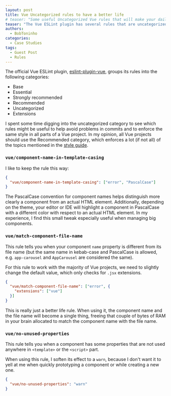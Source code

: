 ```yaml
---
layout: post
title: Vue Uncategorized rules to have a better life
# teaser: "Some useful Uncategorized Vue rules that will make your daily life a little easier."
teaser: "The Vue ESLint plugin has several rules that are uncategorized and it turns out many will make your daily life a little easier."
authors:
  - BobToninho
categories:
  - Case Studies
tags:
  - Guest Post
  - Rules
---
```


<!--Why would ESLint users want to read this? What benefit are they receiving? Why would they read this instead of something else?-->
<!--Same for Vue users?-->
<!--What are the benefits you’ve seen, not just “it makes code the way I like it,” but practically speaking? Did you reduce bugs? Did it help in another way?-->
<!--What is the conclusion you’d like readers to take away?-->

<!--The [esling-plugin-vue](https://eslint.vuejs.org/) plugin divides its rules in the following categories:-->
The official Vue ESLint plugin, [eslint-plugin-vue](https://eslint.vuejs.org/), groups its rules into the following categories:

- Base
- Essential
- Strongly recommended
- Recommended
- Uncategorized
- Extensions

<!--I spent some time digging into the *uncategorized* category to see what can be useful to help avoid distractions in commits and, of course, to enforce the same style in all parts of a Vue project. In my opinion, all Vue projects should use the Recommended category, which enforces a lot (if not all) of the topics mentioned in the [style guide](https://vuejs.org/style-guide/).-->
I spent some time digging into the uncategorized category to see which rules might be useful to help avoid problems in commits and to enforce the same style in all parts of a Vue project. In my opinion, all Vue projects should use the Recommended category, which enforces a lot (if not all) of the topics mentioned in the [style guide](https://vuejs.org/style-guide/).

### `vue/component-name-in-template-casing`

I like to keep the rule this way:

```json
{
  "vue/component-name-in-template-casing": ["error", "PascalCase"]
}
```

The PascalCase convention for component names helps distinguish more clearly a component from an actual HTML element. Additionally, depending on the theme, your editor or IDE will highlight a component in PascalCase with a different color with respect to an actual HTML element. In my experience, I find this small tweak especially useful when managing big components.

### `vue/match-component-file-name`

This rule tells you when your component `name` property is different from its file name (but the same name in kebab-case and PascalCase is allowed, e.g. `app-carousel` and `AppCarousel` are considered the same).

For this rule to work with the majority of Vue projects, we need to slightly change the default value, which only checks for `.jsx` extensions.

```json
{
  "vue/match-component-file-name": ["error", {
    "extensions": ["vue"]
  }]
}
```

This is really just a better life rule. When using it, the component name and the file name will become a single thing, freeing that couple of bytes of RAM in your brain allocated to match the component name with the file name.

### `vue/no-unused-properties`

This rule tells you when a component has some properties that are not used anywhere in `<template>` or the `<script>` part.

When using this rule, I soften its effect to a `warn`, because I don't want it to yell at me when quickly prototyping a component or while creating a new one.

```json
{
  "vue/no-unused-properties": "warn"
}
```

<!--Possible more content: In order to no pollute commits you can use...-->
<!--vue/html-comment-content-spacing-->
<!--vue/no-empty-component-block-->
